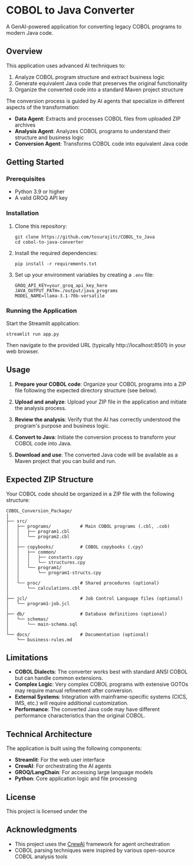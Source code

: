 # COBOL to Java Converter

A GenAI-powered application for converting legacy COBOL programs to modern Java code.

## Overview

This application uses advanced AI techniques to:

1. Analyze COBOL program structure and extract business logic
2. Generate equivalent Java code that preserves the original functionality
3. Organize the converted code into a standard Maven project structure

The conversion process is guided by AI agents that specialize in different aspects of the transformation:

- **Data Agent**: Extracts and processes COBOL files from uploaded ZIP archives
- **Analysis Agent**: Analyzes COBOL programs to understand their structure and business logic
- **Conversion Agent**: Transforms COBOL code into equivalent Java code

## Getting Started

### Prerequisites

- Python 3.9 or higher
- A valid GROQ API key

### Installation

1. Clone this repository:
   ```
   git clone https://github.com/tosurajitc/COBOL_to_Java
   cd cobol-to-java-converter
   ```

2. Install the required dependencies:
   ```
   pip install -r requirements.txt
   ```

3. Set up your environment variables by creating a `.env` file:
   ```
   GROQ_API_KEY=your_groq_api_key_here
   JAVA_OUTPUT_PATH=./output/java_programs
   MODEL_NAME=llama-3.1-70b-versatile
   ```

### Running the Application

Start the Streamlit application:
```
streamlit run app.py
```

Then navigate to the provided URL (typically http://localhost:8501) in your web browser.

## Usage

1. **Prepare your COBOL code**: Organize your COBOL programs into a ZIP file following the expected directory structure (see below).

2. **Upload and analyze**: Upload your ZIP file in the application and initiate the analysis process.

3. **Review the analysis**: Verify that the AI has correctly understood the program's purpose and business logic.

4. **Convert to Java**: Initiate the conversion process to transform your COBOL code into Java.

5. **Download and use**: The converted Java code will be available as a Maven project that you can build and run.

## Expected ZIP Structure

Your COBOL code should be organized in a ZIP file with the following structure:

```
COBOL_Conversion_Package/
│
├── src/
│   ├── programs/           # Main COBOL programs (.cbl, .cob)
│   │   ├── program1.cbl
│   │   └── program2.cbl
│   │
│   ├── copybooks/          # COBOL copybooks (.cpy)
│   │   ├── common/
│   │   │   ├── constants.cpy
│   │   │   └── structures.cpy
│   │   └── program1/
│   │       └── program1-structs.cpy
│   │
│   └── proc/               # Shared procedures (optional)
│       └── calculations.cbl
│
├── jcl/                    # Job Control Language files (optional)
│   └── program1-job.jcl
│
├── db/                     # Database definitions (optional)
│   └── schemas/
│       └── main-schema.sql
│
└── docs/                   # Documentation (optional)
    └── business-rules.md
```

## Limitations

- **COBOL Dialects**: The converter works best with standard ANSI COBOL but can handle common extensions.
- **Complex Logic**: Very complex COBOL programs with extensive GOTOs may require manual refinement after conversion.
- **External Systems**: Integration with mainframe-specific systems (CICS, IMS, etc.) will require additional customization.
- **Performance**: The converted Java code may have different performance characteristics than the original COBOL.

## Technical Architecture

The application is built using the following components:

- **Streamlit**: For the web user interface
- **CrewAI**: For orchestrating the AI agents
- **GROQ/LangChain**: For accessing large language models
- **Python**: Core application logic and file processing

## License

This project is licensed under the 

## Acknowledgments

- This project uses the [CrewAI](https://github.com/crewai/crewai) framework for agent orchestration
- COBOL parsing techniques were inspired by various open-source COBOL analysis tools